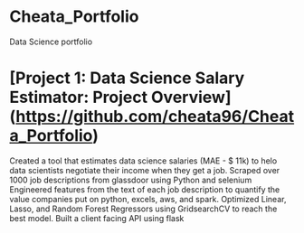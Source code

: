 # Cheata_Portfolio
Data Science portfolio

# [Project 1: Data Science Salary Estimator: Project Overview] (https://github.com/cheata96/Cheata_Portfolio)
 Created a tool that estimates data science salaries (MAE - $ 11k) to helo data scientists negotiate their income when they get a job.
 Scraped over 1000 job descriptions from glassdoor using Python and selenium
 Engineered features from the text of each job description to quantify the value companies put on python, excels, aws, and spark.
 Optimized Linear, Lasso, and Random Forest Regressors using GridsearchCV to reach the best model.
 Built a client facing API using flask
